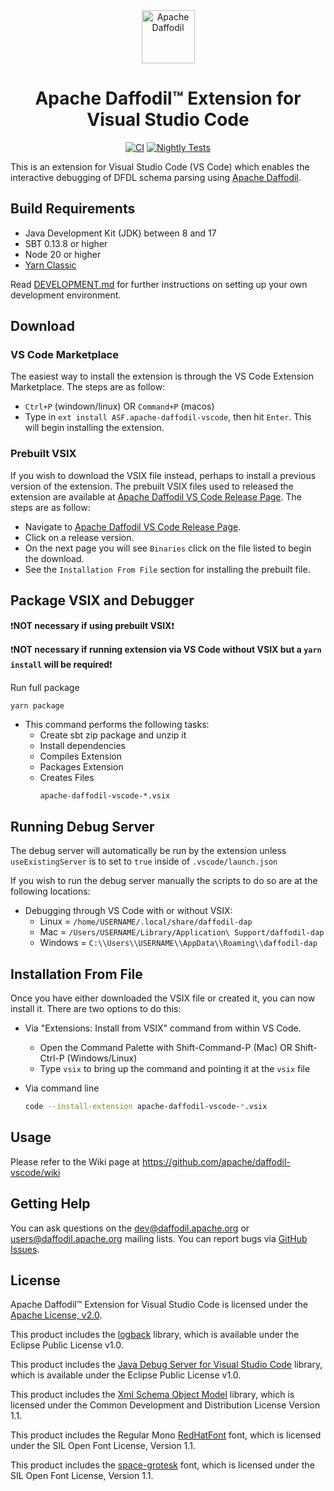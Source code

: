 <!--
  Licensed to the Apache Software Foundation (ASF) under one or more
  contributor license agreements.  See the NOTICE file distributed with
  this work for additional information regarding copyright ownership.
  The ASF licenses this file to You under the Apache License, Version 2.0
  (the "License"); you may not use this file except in compliance with
  the License.  You may obtain a copy of the License at

      http://www.apache.org/licenses/LICENSE-2.0

  Unless required by applicable law or agreed to in writing, software
  distributed under the License is distributed on an "AS IS" BASIS,
  WITHOUT WARRANTIES OR CONDITIONS OF ANY KIND, either express or implied.
  See the License for the specific language governing permissions and
  limitations under the License.
-->


<div align="center">

<img src="https://daffodil.apache.org/assets/themes/apache/img/apache-daffodil-logo.png" height="85" alt="Apache Daffodil"/>

# Apache Daffodil™ Extension for Visual Studio Code

[![CI](https://github.com/apache/daffodil-vscode/workflows/CI/badge.svg)](https://github.com/apache/daffodil-vscode/actions/workflows/CI.yml)
[![Nightly Tests](https://github.com/apache/daffodil-vscode/actions/workflows/nightly.yml/badge.svg)](https://github.com/apache/daffodil-vscode/actions/workflows/nightly.yml)

</div>

This is an extension for Visual Studio Code (VS Code) which enables the interactive debugging of DFDL schema parsing using [Apache Daffodil](https://daffodil.apache.org/).

## Build Requirements

- Java Development Kit (JDK) between 8 and 17
- SBT 0.13.8 or higher
- Node 20 or higher
- [Yarn Classic](https://classic.yarnpkg.com/en/docs/install#windows-stable)

Read [DEVELOPMENT.md](DEVELOPMENT.md) for further instructions on setting up your own development environment. 

## Download

### VS Code Marketplace

The easiest way to install the extension is through the VS Code Extension Marketplace. The steps are as follow:

- `Ctrl+P` (windown/linux) OR `Command+P` (macos)
- Type in `ext install ASF.apache-daffodil-vscode`, then hit `Enter`. This will begin installing the extension.

### Prebuilt VSIX

If you wish to download the VSIX file instead, perhaps to install a previous version of the extension. The prebuilt VSIX files used to released the extension are available at [Apache Daffodil VS Code Release Page](https://daffodil.apache.org/vscode/). The steps are as follow:

- Navigate to [Apache Daffodil VS Code Release Page](https://daffodil.apache.org/vscode/).
- Click on a release version.
- On the next page you will see `Binaries` click on the file listed to begin the download.
- See the `Installation From File` section for installing the prebuilt file.

## Package VSIX and Debugger

:exclamation:**NOT necessary if using prebuilt VSIX**:exclamation:

:exclamation:**NOT necessary if running extension via VS Code without VSIX but a `yarn install` will be required**:exclamation:

Run full package

  ```bash
  yarn package
  ```

* This command performs the following tasks:
  * Create sbt zip package and unzip it
  * Install dependencies
  * Compiles Extension
  * Packages Extension
  * Creates Files
    ```
    apache-daffodil-vscode-*.vsix
    ```

## Running Debug Server

The debug server will automatically be run by the extension unless `useExistingServer` is to set to `true` inside of `.vscode/launch.json`

If you wish to run the debug server manually the scripts to do so are at the following locations:
* Debugging through VS Code with or without VSIX:
  * Linux = `/home/USERNAME/.local/share/daffodil-dap`
  * Mac = `/Users/USERNAME/Library/Application\ Support/daffodil-dap`
  * Windows = `C:\\Users\\USERNAME\\AppData\\Roaming\\daffodil-dap`

## Installation From File

Once you have either downloaded the VSIX file or created it, you can now install it. There are two options to do this:

* Via "Extensions: Install from VSIX" command from within VS Code.
  * Open the Command Palette with Shift-Command-P (Mac) OR Shift-Ctrl-P (Windows/Linux)
  * Type `vsix` to bring up the command and pointing it at the `vsix` file

* Via command line
  ```bash
  code --install-extension apache-daffodil-vscode-*.vsix
  ```

## Usage

Please refer to the Wiki page at https://github.com/apache/daffodil-vscode/wiki

## Getting Help

You can ask questions on the dev@daffodil.apache.org or
users@daffodil.apache.org mailing lists.  You can report bugs via
[GitHub Issues].

## License

Apache Daffodil™ Extension for Visual Studio Code is licensed under the [Apache License, v2.0].

[Apache License, v2.0]: https://www.apache.org/licenses/LICENSE-2.0
[GitHub Issues]: https://github.com/apache/daffodil-vscode/issues

This product includes the [logback](https://github.com/qos-ch/logback) library, which is available under the Eclipse Public License v1.0.

This product includes the [Java Debug Server for Visual Studio Code](https://github.com/microsoft/java-debug) library, which is available under the Eclipse Public License v1.0.

This product includes the [Xml Schema Object Model](https://github.com/kohsuke/xsom) library, which is licensed under the Common Development and Distribution License Version 1.1.

This product includes the Regular Mono [RedHatFont](https://github.com/RedHatOfficial/RedHatFont) font, which is licensed under the SIL Open Font License, Version 1.1.

This product includes the [space-grotesk](https://github.com/floriankarsten/space-grotesk) font, which is licensed under the SIL Open Font License, Version 1.1.

